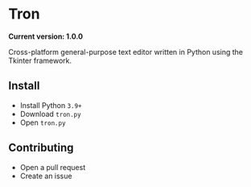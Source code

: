 # Tron
**Current version: 1.0.0**

Cross-platform general-purpose text editor written in Python using the Tkinter framework. 
## Install
* Install Python `3.9+`
* Download `tron.py`
* Open `tron.py`
## Contributing
* Open a pull request
* Create an issue
